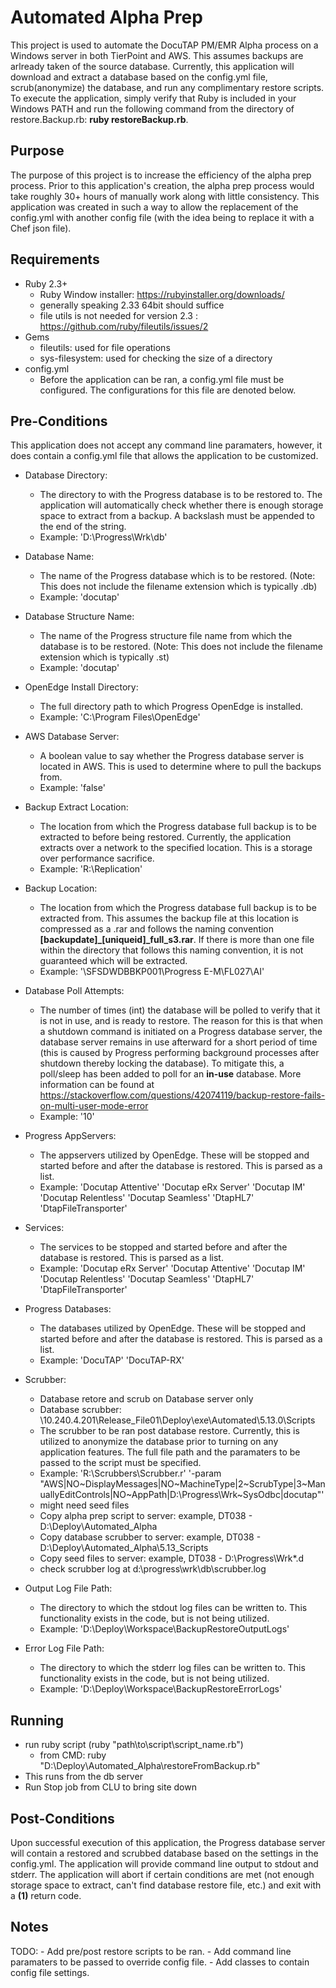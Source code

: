 # Automated Alpha Prep
This project is used to automate the DocuTAP PM/EMR Alpha process on a Windows 
server in both TierPoint and AWS. This assumes backups are arlready taken of the 
source database. Currently, this application will download and 
extract a database based on the config.yml file, scrub(anonymize) the database, 
and run any complimentary restore scripts. To execute the application, simply 
verify that Ruby is included in your Windows PATH and run the following command 
from the directory of restore.Backup.rb: 
**ruby restoreBackup.rb**.

## Purpose
The purpose of this project is to increase the efficiency of the alpha prep
process. Prior to this application's creation, the alpha prep process would take 
roughly 30+ hours of manually work along with little consistency. This 
application was created in such a way to allow the replacement of the config.yml
with another config file (with the idea being to replace it with a Chef json 
file).  

## Requirements
- Ruby 2.3+
    - Ruby Window installer: https://rubyinstaller.org/downloads/
    - generally speaking 2.33 64bit should suffice
    - file utils is not needed for version 2.3 : https://github.com/ruby/fileutils/issues/2 
- Gems
    - fileutils: used for file operations
    - sys-filesystem: used for checking the size of a directory
- config.yml
    - Before the application can be ran, a config.yml file must be configured. 
      The configurations for this file are denoted below.
      
## Pre-Conditions
This application does not accept any command line paramaters, however, it does 
contain a config.yml file that allows the application to be customized.

- Database Directory:
    - The directory to with the Progress database is to be restored to. The 
      application will automatically check whether there is enough storage space
      to extract from a backup. A backslash must be appended to the end of the 
      string. 
    - Example: 'D:\Progress\Wrk\db\'
- Database Name:
    - The name of the Progress database which is to be restored. (Note: This 
      does not include the filename extension which is typically .db)
    - Example: 'docutap'
- Database Structure Name:
    - The name of the Progress structure file name from which the database is to
      be restored. (Note: This does not include the filename extension which is 
      typically .st)
    - Example: 'docutap'
- OpenEdge Install Directory:
    - The full directory path to which Progress OpenEdge is installed.
    - Example: 'C:\Program Files\OpenEdge\'
- AWS Database Server:
    - A boolean value to say whether the Progress database server is located in 
      AWS. This is used to determine where to pull the backups from.
    - Example: 'false'
- Backup Extract Location:
    - The location from which the Progress database full backup is to be
      extracted to before being restored. Currently, the application extracts 
      over a network to the specified location. This is a storage over 
      performance sacrifice.
    - Example: 'R:\Replication\'
- Backup Location:
    - The location from which the Progress database full backup is to be 
      extracted from. This assumes the backup file at this location is 
      compressed as a .rar and follows the naming convention 
      **[backupdate]_[uniqueid]_full_s3.rar**. If there is more than one file 
      within the directory that follows this naming convention, it is not 
      guaranteed which will be extracted.
    - Example: '\\SFSDWDBBKP001\Progress E-M\FL027\AI\'
- Database Poll Attempts: 
    - The number of times (int) the database will be polled to verify that it is
      not in use, and is ready to restore. The reason for this is that when a 
      shutdown command is initiated on a Progress database server, the database 
      server remains in use afterward for a short period of time (this is caused
      by Progress performing background processes after shutdown thereby locking
      the database). To mitigate this, a poll/sleep has been added to poll for 
      an **in-use** database. More information can be found at 
      https://stackoverflow.com/questions/42074119/backup-restore-fails-on-multi-user-mode-error
    - Example: '10'
- Progress AppServers: 
    - The appservers utilized by OpenEdge. These will be stopped and started 
      before and after the database is restored. This is parsed as a list.
    - Example: 'Docutap Attentive'
               'Docutap eRx Server'
               'Docutap IM'
               'Docutap Relentless'
               'Docutap Seamless'
               'DtapHL7'
               'DtapFileTransporter'
- Services: 
    - The services to be stopped and started before and after the database is
      restored. This is parsed as a list.
    - Example: 'Docutap eRx Server'
               'Docutap Attentive'
               'Docutap IM'
               'Docutap Relentless'
               'Docutap Seamless'
               'DtapHL7'
               'DtapFileTransporter'

- Progress Databases: 
    - The databases utilized by OpenEdge. These will be stopped and started 
      before and after the database is restored. This is parsed as a list.
    - Example: 'DocuTAP'
               'DocuTAP-RX'
- Scrubber: 
    - Database retore and scrub on Database server only
    - Database scrubber: \\10.240.4.201\Release_File01\Deploy\exe\Automated\5.13.0\Scripts
    - The scrubber to be ran post database restore. Currently, this is utilized 
      to anonymize the database prior to turning on any application features. 
      The full file path and the paramaters to be passed to the script must be 
      specified.
    - Example: 'R:\Scrubbers\Scrubber.r'
               '-param "AWS|NO~DisplayMessages|NO~MachineType|2~ScrubType|3~ManuallyEditControls|NO~AppPath|D:\Progress\Wrk~SysOdbc|docutap"'
    - might need seed files
    - Copy alpha prep script to server: example, DT038 - D:\Deploy\Automated_Alpha
    - Copy database scrubber to server: example, DT038 - D:\Deploy\Automated_Alpha\5.13_Scripts
    - Copy seed files to server: example, DT038 - D:\Progress\Wrk\*.d
    - check scrubber log at d:\progress\wrk\db\scrubber.log
- Output Log File Path:
    - The directory to which the stdout log files can be written to. This 
      functionality exists in the code, but is not being utilized. 
    - Example: 'D:\Deploy\Workspace\BackupRestoreOutputLogs\'
- Error Log File Path:
    - The directory to which the stderr log files can be written to. This 
      functionality exists in the code, but is not being utilized. 
    - Example: 'D:\Deploy\Workspace\BackupRestoreErrorLogs\'

## Running
- run ruby script (ruby "path\to\script\script_name.rb")
	- from CMD: ruby "D:\Deploy\Automated_Alpha\restoreFromBackup.rb"
- This runs from the db server
- Run Stop job from CLU to bring site down

## Post-Conditions
Upon successful execution of this application, the Progress database server will 
contain a restored and scrubbed database based on the settings in the 
config.yml. The application will provide command line output to stdout and 
stderr. The application will abort if certain conditions are met (not enough 
storage space to extract, can't find database restore file, etc.) and exit with 
a **(1)** return code.
    
## Notes
TODO:
    - Add pre/post restore scripts to be ran.
    - Add command line paramaters to be passed to override config file.
    - Add classes to contain config file settings.
    
    
    
    
    
    
    
    
    